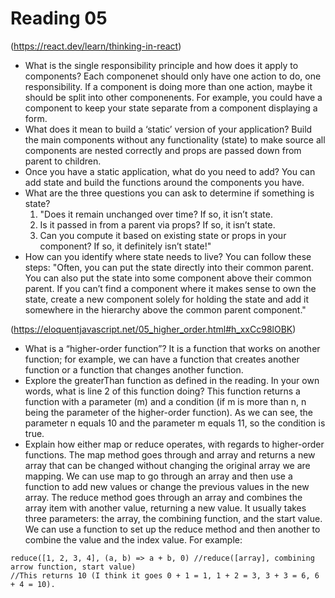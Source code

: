 # Reading 05

(https://react.dev/learn/thinking-in-react)

- What is the single responsibility principle and how does it apply to components?
  Each componenet should only have one action to do, one responsibility. If a component is doing more than one action, maybe it should be split into other componenents. For example, you could have a component to keep your state separate from a component displaying a form.
- What does it mean to build a ‘static’ version of your application? Build the main components without any functionality (state) to make source all components are nested correctly and props are passed down from parent to children.
- Once you have a static application, what do you need to add? You can add state and build the functions around the components you have.
- What are the three questions you can ask to determine if something is state?
  1. "Does it remain unchanged over time? If so, it isn’t state.
  2. Is it passed in from a parent via props? If so, it isn’t state.
  3. Can you compute it based on existing state or props in your component? If so, it definitely isn’t state!"
- How can you identify where state needs to live? You can follow these steps:
  "Often, you can put the state directly into their common parent.
  You can also put the state into some component above their common parent.
  If you can’t find a component where it makes sense to own the state, create a new component solely for holding the state and add it somewhere in the hierarchy above the common parent component."

(https://eloquentjavascript.net/05_higher_order.html#h_xxCc98lOBK)

- What is a “higher-order function”? It is a function that works on another function; for example, we can have a function that creates another function or a function that changes another function.
- Explore the greaterThan function as defined in the reading. In your own words, what is line 2 of this function doing?
  This function returns a function with a parameter (m) and a condition (if m is more than n, n being the parameter of the higher-order function). As we can see, the parameter n equals 10 and the parameter m equals 11, so the condition is true.
- Explain how either map or reduce operates, with regards to higher-order functions.
  The map method goes through and array and returns a new array that can be changed without changing the original array we are mapping. We can use map to go through an array and then use a function to add new values or change the previous values in the new array.
  The reduce method goes through an array and combines the array item with another value, returning a new value. It usually takes three parameters: the array, the combining function, and the start value. We can use a function to set up the reduce method and then another to combine the value and the index value. For example:

```
reduce([1, 2, 3, 4], (a, b) => a + b, 0) //reduce([array], combining arrow function, start value)
//This returns 10 (I think it goes 0 + 1 = 1, 1 + 2 = 3, 3 + 3 = 6, 6 + 4 = 10).

```
